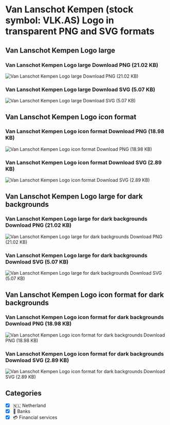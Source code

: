 # Van Lanschot Kempen (stock symbol: VLK.AS) Logo in transparent PNG and SVG formats

## Van Lanschot Kempen Logo large

### Van Lanschot Kempen Logo large Download PNG (21.02 KB)

![Van Lanschot Kempen Logo large Download PNG (21.02 KB)](/img/orig/VLK.AS_BIG-45a8689f.png)

### Van Lanschot Kempen Logo large Download SVG (5.07 KB)

![Van Lanschot Kempen Logo large Download SVG (5.07 KB)](/img/orig/VLK.AS_BIG-595ee056.svg)

## Van Lanschot Kempen Logo icon format

### Van Lanschot Kempen Logo icon format Download PNG (18.98 KB)

![Van Lanschot Kempen Logo icon format Download PNG (18.98 KB)](/img/orig/VLK.AS-e1fd3f0a.png)

### Van Lanschot Kempen Logo icon format Download SVG (2.89 KB)

![Van Lanschot Kempen Logo icon format Download SVG (2.89 KB)](/img/orig/VLK.AS-d0b49787.svg)

## Van Lanschot Kempen Logo large for dark backgrounds

### Van Lanschot Kempen Logo large for dark backgrounds Download PNG (21.02 KB)

![Van Lanschot Kempen Logo large for dark backgrounds Download PNG (21.02 KB)](/img/orig/VLK.AS_BIG.D-2fd51f49.png)

### Van Lanschot Kempen Logo large for dark backgrounds Download SVG (5.07 KB)

![Van Lanschot Kempen Logo large for dark backgrounds Download SVG (5.07 KB)](/img/orig/VLK.AS_BIG.D-5337ae79.svg)

## Van Lanschot Kempen Logo icon format for dark backgrounds

### Van Lanschot Kempen Logo icon format for dark backgrounds Download PNG (18.98 KB)

![Van Lanschot Kempen Logo icon format for dark backgrounds Download PNG (18.98 KB)](/img/orig/VLK.AS.D-ed824065.png)

### Van Lanschot Kempen Logo icon format for dark backgrounds Download SVG (2.89 KB)

![Van Lanschot Kempen Logo icon format for dark backgrounds Download SVG (2.89 KB)](/img/orig/VLK.AS.D-a49e239b.svg)



## Categories
- [x] 🇳🇱 Netherland
- [x] 🏦 Banks
- [x] 💳 Financial services
